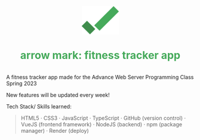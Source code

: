 <div style="display: flex; justify-content: center; align-items: center;">
  <img src="logo.png" alt="Logo" width="100">
</div>

<div style="display: flex; justify-content: center; align-items: center;">
  <h1 style="color: #46aa5b">arrow mark: fitness tracker app</h1>
</div>

A fitness tracker app made for the Advance Web Server Programming Class Spring 2023

New features will be updated every week!

Tech Stack/ Skills learned:

> HTML5 · CSS3 · JavaScript · TypeScript · GitHub (version control) · VueJS (frontend framework) · NodeJS (backend) · npm (package manager) · Render (deploy)

